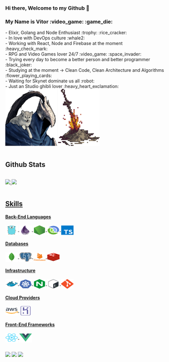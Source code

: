 ### Hi there, Welcome to my Github 👋
<h3> My Name is Vitor :video_game: :game_die:</h3>

<table style="width: 100%">
    <tr>
    <div>
        <span>
           - Elixir, Golang and Node Enthusiast :trophy: :rice_cracker:
        </span>
        <br>
        <span>
            - In love with DevOps culture :whale2:
        </span>
        <br>
        <span>
            - Working with React, Node and Firebase at the moment :heavy_check_mark: 
        </span>
        <br>
        <span>
            - RPG and Video Games lover 24/7 :video_game: :space_invader:
        </span>
        <br>
        <span>
            - Trying every day to become a better person and better programmer :black_joker:
        </span>
        <br>
        <span>
            - Studying at the moment -> Clean Code, Clean Architecture and Algorithms :flower_playing_cards:
        </span>
        <br>
        <span>
            - Waiting for Skynet dominate us all :robot:
        </span>
        <br>
        <span>
            - Just an Studio ghibli lover :heavy_heart_exclamation:
        </span>
    </div>
    </tr>
    <tr>
    <div>
        <img src="/images/Artorias.gif" height="180em" />
        <img src="/images/bonfire.gif" height="180em" />
    </div>
    </tr>
</table>

<h2>Github Stats</h2>
<br>
<a href="https://github.com/iconicsoda">
  <img height="180em" src="https://github-readme-stats-eight-theta.vercel.app/api?username=iconicsoda&show_icons=true&theme=dracula&include_all_commits=true&count_private=true"/>
  <img height="180em" src="https://github-readme-stats-eight-theta.vercel.app/api/top-langs/?username=iconicsoda&layout=compact&langs_count=8&theme=dracula"/>
<div>
<div style="display: inline_block"><br>

  <h2>Skills</h2>

  <h4>Back-End Languages</h4>
  <img align="center" alt="Vitor-Go" height="30" width="40" src="https://raw.githubusercontent.com/devicons/devicon/master/icons/go/go-original.svg">
  <img align="center" alt="Vitor-Elixir" height="30" width="40" src="https://raw.githubusercontent.com/devicons/devicon/master/icons/elixir/elixir-original.svg">
  <img align="center" alt="Vitor-Node" height="30" width="40" src="https://raw.githubusercontent.com/devicons/devicon/master/icons/nodejs/nodejs-original.svg">
  <img align="center" alt="Vitor-Clojure" height="30" width="40" src="https://raw.githubusercontent.com/devicons/devicon/master/icons/clojure/clojure-original.svg">
  <img align="center" alt="Vitor-Ts" height="30" width="40" src="https://raw.githubusercontent.com/devicons/devicon/master/icons/typescript/typescript-plain.svg">
  
  <h4>Databases</h4>
  <img align="center" alt="Vitor-MongoDB" height="30" width="40" src="https://raw.githubusercontent.com/devicons/devicon/master/icons/mongodb/mongodb-original.svg">
  <img align="center" alt="Vitor-PostgreSQL" height="30" width="40" src="https://raw.githubusercontent.com/devicons/devicon/master/icons/postgresql/postgresql-original.svg">
  <img align="center" alt="Vitor-Firebase" height="30" width="40" src="https://raw.githubusercontent.com/devicons/devicon/master/icons/firebase/firebase-plain-wordmark.svg">
  <img align="center" alt="Vitor-Redis" height="30" width="40" src="https://raw.githubusercontent.com/devicons/devicon/master/icons/redis/redis-original.svg">
  
  <h4>Infrastructure</h4>
  <img align="center" alt="Vitor-Docker" height="30" width="40" src="https://raw.githubusercontent.com/devicons/devicon/master/icons/docker/docker-original.svg">
  <img align="center" alt="Vitor-Kubernetes" height="30" width="40" src="https://raw.githubusercontent.com/devicons/devicon/master/icons/kubernetes/kubernetes-plain.svg">
  <img align="center" alt="Vitor-Nginx" height="30" width="40" src="https://raw.githubusercontent.com/devicons/devicon/master/icons/nginx/nginx-original.svg">
  <img align="center" alt="Vitor-Scripting" height="30" width="40" src="https://raw.githubusercontent.com/devicons/devicon/master/icons/bash/bash-original.svg">
  <!-- <img align="center" alt="Vitor-Jenkins" height="30" width="40" src="https://raw.githubusercontent.com/devicons/devicon/master/icons/jenkins/jenkins-original.svg"> -->
  <img align="center" alt="Vitor-Git" height="30" width="40" src="https://raw.githubusercontent.com/devicons/devicon/master/icons/git/git-original.svg">
  
  <h4>Cloud Providers</h4>
  <img align="center" alt="Vitor-AWS" height="30" width="40" src="https://raw.githubusercontent.com/devicons/devicon/master/icons/amazonwebservices/amazonwebservices-original-wordmark.svg">
  <img align="center" alt="Vitor-Heroku" height="30" width="40" src="https://raw.githubusercontent.com/devicons/devicon/master/icons/heroku/heroku-original.svg">
  
  <h4>Front-End Frameworks</h4>
  <img align="center" alt="Vitor-React" height="30" width="40" src="https://raw.githubusercontent.com/devicons/devicon/master/icons/react/react-original.svg">
  <img align="center" alt="Vitor-Vue" height="30" width="40" src="https://github.com/devicons/devicon/blob/master/icons/vuejs/vuejs-original.svg">
</div>
  
  ##
  
  <div>
  <a href = "mailto: vitorandresaviandev@gmail.com"><img src="https://img.shields.io/badge/-Gmail-%23EA4335?style=for-the-badge&logo=gmail&logoColor=white" target="_blank"></a>
  <a href="https://www.linkedin.com/in/vitorsavian/" target="_blank"><img src="https://img.shields.io/badge/-LinkedIn-%230077B5?style=for-the-badge&logo=linkedin&logoColor=white" target="_blank"></a>
  <a href="https://www.instagram.com/sorvitao/" target="_blank"><img src="https://img.shields.io/badge/-Instagram-%23E4405F?style=for-the-badge&logo=instagram&logoColor=white" target="_blank"></a>
</div>